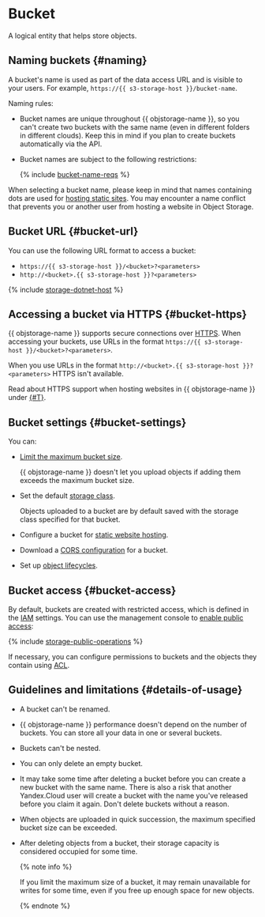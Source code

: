 # Bucket

A logical entity that helps store objects.

## Naming buckets {#naming}

A bucket's name is used as part of the data access URL and is visible to your users. For example, `https://{{ s3-storage-host }}/bucket-name`.

Naming rules:

- Bucket names are unique throughout {{ objstorage-name }}, so you can't create two buckets with the same name (even in different folders in different clouds). Keep this in mind if you plan to create buckets automatically via the API.

- Bucket names are subject to the following restrictions:

   {% include [bucket-name-reqs](../../_includes/bucket-name-reqs.md) %}

When selecting a bucket name, please keep in mind that names containing dots are used for [hosting static sites](../hosting/index.md). You may encounter a name conflict that prevents you or another user from hosting a website in Object Storage.

## Bucket URL {#bucket-url}

You can use the following URL format to access a bucket:

- `https://{{ s3-storage-host }}/<bucket>?<parameters>`
- `http://<bucket>.{{ s3-storage-host }}?<parameters>`

{% include [storage-dotnet-host](../_includes_service/storage-dotnet-host.md) %}

## Accessing a bucket via HTTPS {#bucket-https}

{{ objstorage-name }} supports secure connections over [HTTPS](https://en.wikipedia.org/wiki/HTTPS). When accessing your buckets, use URLs in the format `https://{{ s3-storage-host }}/<bucket>?<parameters>`.

When you use URLs in the format `http://<bucket>.{{ s3-storage-host }}?<parameters>` HTTPS isn't available.

Read about HTTPS support when hosting websites in {{ objstorage-name }} under [{#T}](../hosting/index.md).

## Bucket settings {#bucket-settings}

You can:

- [Limit the maximum bucket size](../operations/buckets/limit-max-volume.md).

    {{ objstorage-name }} doesn't let you upload objects if adding them exceeds the maximum bucket size.

- Set the default [storage class](storage-class.md).

     Objects uploaded to a bucket are by default saved with the storage class specified for that bucket.

- Configure a bucket for [static website hosting](../hosting/index.md).

- Download a [CORS configuration](../cors/index.md) for a bucket.

- Set up [object lifecycles](lifecycles.md).

## Bucket access {#bucket-access}

By default, buckets are created with restricted access, which is defined in the [IAM](../../iam/concepts/index.md) settings. You can use the management console to [enable public access](../operations/buckets/bucket-availability.md):

{% include [storage-public-operations](../_includes_service/storage-public-operations.md) %}

If necessary, you can configure permissions to buckets and the objects they contain using [ACL](acl.md).

## Guidelines and limitations {#details-of-usage}

- A bucket can't be renamed.

- {{ objstorage-name }} performance doesn't depend on the number of buckets. You can store all your data in one or several buckets.

- Buckets can't be nested.

- You can only delete an empty bucket.

- It may take some time after deleting a bucket before you can create a new bucket with the same name. There is also a risk that another Yandex.Cloud user will create a bucket with the name you've released before you claim it again. Don't delete buckets without a reason.

- When objects are uploaded in quick succession, the maximum specified bucket size can be exceeded.

- After deleting objects from a bucket, their storage capacity is considered occupied for some time.

  {% note info %}

  If you limit the maximum size of a bucket, it may remain unavailable for writes for some time, even if you free up enough space for new objects.

  {% endnote %}

